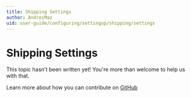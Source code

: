 ```yaml
---
title: Shipping Settings
author: AndreiMaz
uid: user-guide/configuring/settingup/shipping/settings
---
```

# Shipping Settings

This topic hasn’t been written yet! You're more than welcome to help us with that.

Learn more about how you can contribute on [GitHub](https://github.com/nopSolutions/nopCommerce-Docs/blob/master/CONTRIBUTING.md)